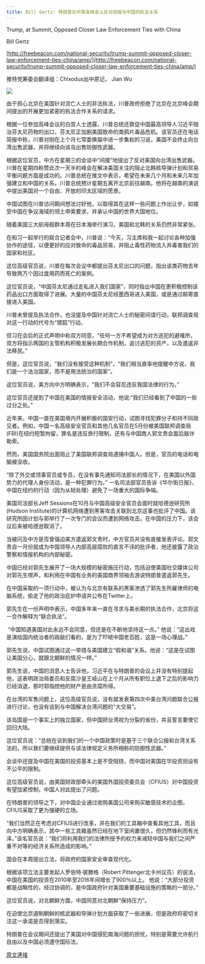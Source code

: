 ```yaml
---
title: Bill Gertz: 特朗普在中美高峰会上反对加强与中国的执法关系
---
```


Trump, at Summit, Opposed Closer Law Enforcement Ties with China



Bill Gertz



[http://freebeacon.com/national-security/trump-summit-opposed-closer-law-enforcement-ties-china/amp/](http://freebeacon.com/national-security/trump-summit-opposed-closer-law-enforcement-ties-china/amp/)








推特党筹委会翻译组：Chixodus出中原记， Jian Wu












[![](https://4.bp.blogspot.com/-exNOec4-LQo/WgT7p5QmSJI/AAAAAAAABLQ/_EeSI8fMfHIiPXgAe6sDQO5WfSLosXVWQCLcBGAs/s400/1109-1.PNG)](https://4.bp.blogspot.com/-exNOec4-LQo/WgT7p5QmSJI/AAAAAAAABLQ/_EeSI8fMfHIiPXgAe6sDQO5WfSLosXVWQCLcBGAs/s1600/1109-1.PNG)



















由于担心北京在美国针对流亡人士的非法执法，川普政府拒绝了北京在北京峰会期间提出的开展更加紧密的执法合作关系的请求。








根据一位参加高峰会议的白宫人士透露，川普总统还敦促中国最高领导人习近平阻治芬太尼药物的出口，芬太尼正加剧美国致命的类鸦片毒品危机。该官员还在电话简报中称，川普对刚在上个月七常委换届中进一步集权的习说，美国不会终止向台湾出售武器，并将继续向该岛出售防御性武器。








根据这位官员，中方在星期三的会谈中“间接”地提出了反对美国向台湾出售武器。川普在星期四称赞此次一天半的峰会在解决美国关注的阻止北韩核导弹计划和贸易平衡问题方面是成功的。川普总统在推文中表示，希望在未来几个月和未来几年加强建立和中国的关系。川普总统预计星期五离开北京前往越南。他将在越南的演说中提出美国对一个自由、开放的印太区域的愿景。








中国试图在川普访问期间想法讨好他，以取得其在这样一些问题上作出让步，如接受中国在争议海域的领土申索要求，并承认中国的世界大国地位。








随着美国三大航母舰群本周在日本海举行演习，美国和北韩的关系仍然非常紧张。








在和习一起举行的联合记者会中，川普说：“今天，习主席和我一起讨论各种加强协作的途径，以便更好的应对致命的毒品贸易，并阻止毒性药物流入并毒害我们的国家和社区。








这位高级官员说，川普在每次会议中都提出芬太尼出口的问题，指出该类药物去年导致两万个因过度用药而死亡的案例。








这位官员说，“中国芬太尼通过走私进入我们国家”，同时指出中国在更积极控制该药品出口方面取得了进展。大量的中国芬太尼经墨西哥进入美国，或是通过邮寄直接进入美国。



川普未曾提及执法合作，也没提及中国针对流亡人士的秘密间谍行动，联邦调查局对这一行动的代号为“猎狐”行动。








但习在会后的正式声明中称双方同意，“任何一方不希望成为对方逃犯的避难所，双方将指示两国的主管机构积极发展长期合作机制，追讨逃犯的资产，以及遣返非法移民。”



但是，这位官员说，“我们没有接受这种机制”，“我们相当直率地提醒中方说，我们是一个法治国家，而不是用法统治的国家”。








这位官员说，美方向中方明确表示，“我们不会容忍违反我国法律的行为。”








这位官员还提到了中国在美国的情报安全活动，他说:“我们已经看到了中国的一些过分之处。”








近年来，中国一直在美国境内开展积极的国安行动，试图寻找犯罪分子和持不同政见者。例如，中国一名高级安全官员和其他几名官员在5月份被美国联邦调查局(FBI)在纽约短暂拘留，罪名是违反旅行限制，还有与中国商人郭文贵会面后敲诈勒索。








然而，美国国务院出面阻止了美国联邦调查局逮捕中国人。但是，官员的电话和电脑被没收。








“除了外交或领事官员或专员，在没有事先通知司法部长的情况下，在美国以外国势力的代理人身份活动，是一种犯罪行为。” 一名司法部官员告诉《华尔街日报》，中国在纽约的行动（因为从轻处理）避免了一场重大的国际争端。








美国司法部长Jeff Sessions在10月与中国高级安全官员会面时就哈德逊研究所(Hudson Institute)的计算机网络遭到黑客攻击关联到北京这事也批评了中国。该研究所因计划与郭举行了一次专门的会议而遭到网络攻击。在中国的压力下，该会议后来被哈德逊取消了。














当被问及中方是否曾强迫美方遣返郭文贵时，中方官员并没有直接发表评论。郭文贵自一月份就成为中国领导人内部高层腐败的直言不讳的批评者，他还披露了政治警察和情报机构的内部秘密。








中国已经对郭先生展开了一场大规模的秘密施压行动，包括迫使美国社交媒体公司对郭先生噤声，和利用在中国有业务的美国商界领袖去游说特朗普遣返郭先生。








在中国采取的一项行动中，被认为与北京有联系的黑客渗透了郭先生所雇律师的电脑系统，偷走了他的政治庇护申请并公布在Twitter上。








郭先生在一份声明中表示，中国多年来一直在寻求与美长期的执法合作，北京将这一合作解释为“联合执法”。








 “中国知道美国对此永远不会同意，但还是在不断地坚持这一点。” 他说：“这出戏是演给国内统治者的政敌们看的，是为了吓唬中国老百姓，这是一场心理战。”








郭先生说，中国试图通过这一举措与美国建立“假和谐”关系。他说：“这是在试图让美国分心，就跟北朝鲜的情况一样。”








郭先生说，中国的消息人士告诉他，习近平在与特朗普的会议上并没有特别提起他，这表明政治局委员和反腐沙皇王岐山在上个月从所有职位上退下之后的影响力已经消退，那时郭指控他的财产是由贪腐所得。








在台湾的军售问题上，这位高级官员说，没有就发表第四次中美台湾问题联合公报进行讨论，也没有谈到与中国解决台湾问题的“大交易”。








该岛国是一个事实上的独立国家，但中国把台湾视为分裂的省份，并且誓言要使它回归大陆。








这位官员说：“总统在谈到我们的一个中国政策时是基于三个联合公报和台湾关系法的，所以我们要继续提供与该法律规定义务所相称的防御性武器。”








会谈中还提及中国在美国的投资基本上是不受阻挠，而中国对美国在华投资则设有不公平的限制。








这位高级官员说，由美国财政部牵头的美国外国投资委员会（CFIUS）对中国投资有望加紧控制，中国人对此提出了问题。








在特朗普的领导之下，对中国企业通过收购美国公司来购买敏感技术的企图，CFIUS采取了更为强硬的立场。








“我们当然正在考虑对CFIUS进行改革，并在我们的工具箱中查看其他工具，而且向中方明确表示，其中一些工具箱虽然已经在地下室闲置很久，但仍然锋利而有光泽。”该名官员说：“我们将利用我们的法律所授予的权力来减轻中国与我们之间严重不对等的经济关系所造成的影响。”








国会在本周提出立法，将政府的国家安全审查现代化。








根据该项立法主要发起人罗伯特·彼滕格（Robert Pittenger北卡州议员）的说法，中国在美国的投资在2010年至2016年间增长了900％以上。 他说：“大部分投资都是战略性的，经过协调的，是中国政府针对美国重要基础设施的策略的一部分。”








这位官员说，对北朝鲜方面，中国同意对北朝鲜“保持压力”。








在迫使北京遏制朝鲜的核武器和导弹计划方面获取了一些进展，但是政府将密切关注这一承诺是否得到落实。








特朗普在会议期间还提出了美国对中国侵犯南海问题的担忧，特别是需要允许航行自由以及中国必须遵守国际法。

[原文連接](http://littleantvoice.blogspot.com/2018/04/bill-gertz.html)
